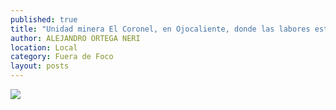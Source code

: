 ```yaml
---
published: true
title: "Unidad minera El Coronel, en Ojocaliente, donde las labores estaban paralizadas desde mayo pasado y donde, ahora, el problema ya está solucionado"
author: ALEJANDRO ORTEGA NERI
location: Local
category: Fuera de Foco
layout: posts
---
```


![](http://i.imgur.com/Ifgglojm.jpg)
